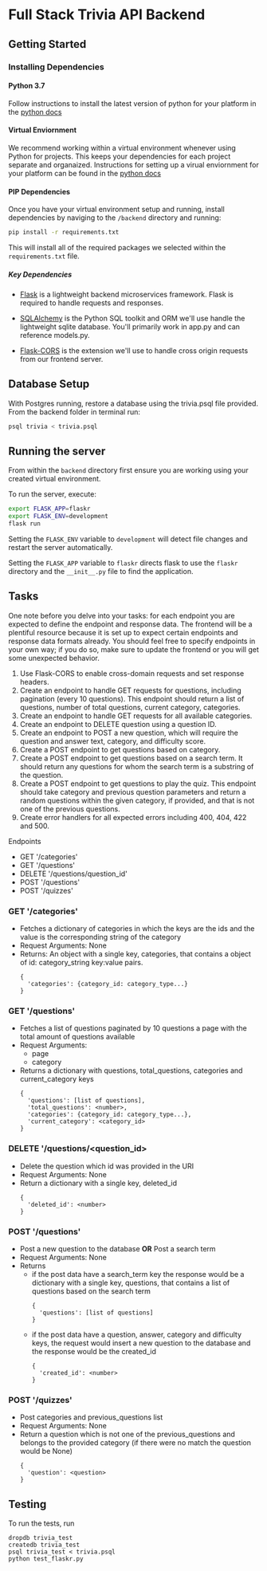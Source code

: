 # Full Stack Trivia API Backend

## Getting Started

### Installing Dependencies

#### Python 3.7

Follow instructions to install the latest version of python for your platform in the [python docs](https://docs.python.org/3/using/unix.html#getting-and-installing-the-latest-version-of-python)

#### Virtual Enviornment

We recommend working within a virtual environment whenever using Python for projects. This keeps your dependencies for each project separate and organaized. Instructions for setting up a virual enviornment for your platform can be found in the [python docs](https://packaging.python.org/guides/installing-using-pip-and-virtual-environments/)

#### PIP Dependencies

Once you have your virtual environment setup and running, install dependencies by naviging to the `/backend` directory and running:

```bash
pip install -r requirements.txt
```

This will install all of the required packages we selected within the `requirements.txt` file.

##### Key Dependencies

- [Flask](http://flask.pocoo.org/)  is a lightweight backend microservices framework. Flask is required to handle requests and responses.

- [SQLAlchemy](https://www.sqlalchemy.org/) is the Python SQL toolkit and ORM we'll use handle the lightweight sqlite database. You'll primarily work in app.py and can reference models.py. 

- [Flask-CORS](https://flask-cors.readthedocs.io/en/latest/#) is the extension we'll use to handle cross origin requests from our frontend server. 

## Database Setup
With Postgres running, restore a database using the trivia.psql file provided. From the backend folder in terminal run:
```bash
psql trivia < trivia.psql
```

## Running the server

From within the `backend` directory first ensure you are working using your created virtual environment.

To run the server, execute:

```bash
export FLASK_APP=flaskr
export FLASK_ENV=development
flask run
```

Setting the `FLASK_ENV` variable to `development` will detect file changes and restart the server automatically.

Setting the `FLASK_APP` variable to `flaskr` directs flask to use the `flaskr` directory and the `__init__.py` file to find the application. 

## Tasks

One note before you delve into your tasks: for each endpoint you are expected to define the endpoint and response data. The frontend will be a plentiful resource because it is set up to expect certain endpoints and response data formats already. You should feel free to specify endpoints in your own way; if you do so, make sure to update the frontend or you will get some unexpected behavior. 

1. Use Flask-CORS to enable cross-domain requests and set response headers. 
2. Create an endpoint to handle GET requests for questions, including pagination (every 10 questions). This endpoint should return a list of questions, number of total questions, current category, categories. 
3. Create an endpoint to handle GET requests for all available categories. 
4. Create an endpoint to DELETE question using a question ID. 
5. Create an endpoint to POST a new question, which will require the question and answer text, category, and difficulty score. 
6. Create a POST endpoint to get questions based on category. 
7. Create a POST endpoint to get questions based on a search term. It should return any questions for whom the search term is a substring of the question. 
8. Create a POST endpoint to get questions to play the quiz. This endpoint should take category and previous question parameters and return a random questions within the given category, if provided, and that is not one of the previous questions. 
9. Create error handlers for all expected errors including 400, 404, 422 and 500. 

Endpoints
* GET '/categories'
* GET '/questions'
* DELETE '/questions/question_id'
* POST '/questions'
* POST '/quizzes'

### GET '/categories'
- Fetches a dictionary of categories in which the keys are the ids and the value is the corresponding string of the category
- Request Arguments: None
- Returns: An object with a single key, categories, that contains a object of id: category_string key:value pairs.
  ```
  {
    'categories': {category_id: category_type...}
  }
  ```

### GET '/questions'
- Fetches a list of questions paginated by 10 questions a page with the total amount of questions available
- Request Arguments:
  - page
  - category
- Returns a dictionary with questions, total_questions, categories and current_category keys
  ```
  {
    'questions': [list of questions],
    'total_questions': <number>,
    'categories': {category_id: category_type...},
    'current_category': <category_id>
  }
  ```

### DELETE '/questions/<question_id>
- Delete the question which id was provided in the URI
- Request Arguments: None
- Return a dictionary with a single key, deleted_id
  ```
  {
    'deleted_id': <number>
  }

### POST '/questions'
- Post a new question to the database **OR** Post a search term
- Request Arguments: None
- Returns
  - if the post data have a search_term key the response would be a dictionary with a single key, questions, that contains a list of questions based on the search term
    ```
    {
      'questions': [list of questions]
    }
  - if the post data have a question, answer, category and difficulty keys, the request would insert a new question to the database and the response would be the created_id
    ```
    {
      'created_id': <number>
    }
    ```

### POST '/quizzes'
- Post categories and previous_questions list
- Request Arguments: None
- Return a question which is not one of the previous_questions and belongs to the provided category (if there were no match the question would be None)
  ```
  {
    'question': <question>
  }
  ```

## Testing
To run the tests, run
```
dropdb trivia_test
createdb trivia_test
psql trivia_test < trivia.psql
python test_flaskr.py
```